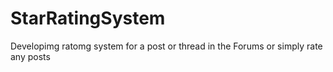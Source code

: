 # StarRatingSystem
Developimg ratomg system for a post or thread in the Forums or simply rate any posts
